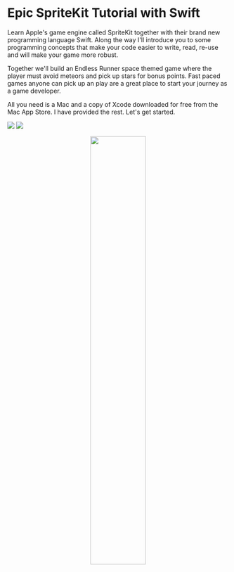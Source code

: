 # Epic SpriteKit Tutorial with Swift

Learn Apple's game engine called SpriteKit together with their brand new programming language Swift. Along the way I'll introduce you to some programming concepts that make your code easier to write, read, re-use and will make your game more robust. 

Together we'll build an Endless Runner space themed game where the player must avoid meteors and pick up stars for bonus points. Fast paced games anyone can pick up an play are a great place to start your journey as a game developer. 

All you need is a Mac and a copy of Xcode downloaded for free from the Mac App Store. I have provided the rest. Let's get started.

<p>
 <a href="https://geo.itunes.apple.com/us/book/epic-spritekit-tutorial-swift/id1080204614?mt=11" target="_blank"><img src="http://linkmaker.itunes.apple.com/images/badges/en-us/badge_ibooks-lrg.svg"/></a>
 <a href="http://www.amazon.com/gp/product/B01BB2U0PA?*Version*=1&*entries*=0" target="_blank""><img src="http://i.imgur.com/hXIeBLd.jpg?1 width="25%"/></a>
</p>

<p align="center">
  <img src="http://i.imgur.com/ceaoSlG.png" width="50%">
</p>
